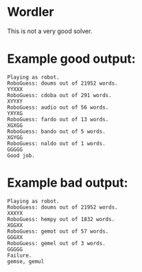 # Wordler
This is not a very good solver.

# Example good output:
```
Playing as robot.
RoboGuess: doums out of 21952 words.
YYXXX
RoboGuess: cdoba out of 291 words.
XYYXY
RoboGuess: audio out of 56 words.
YXYXG
RoboGuess: fardo out of 13 words.
XGXGG
RoboGuess: bando out of 5 words.
XGYGG
RoboGuess: naldo out of 1 words.
GGGGG
Good job.
```
# Example bad output:
```
Playing as robot.
RoboGuess: doums out of 21952 words.
XXXYX
RoboGuess: hempy out of 1832 words.
XGGXX
RoboGuess: gemot out of 57 words.
GGGXX
RoboGuess: gemel out of 3 words.
GGGGG
Failure.
gemse, gemul
```
